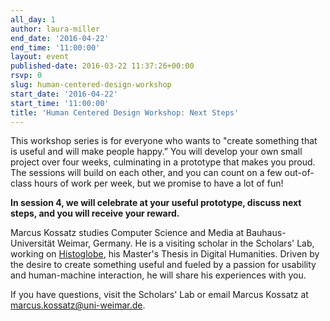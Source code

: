 ```yaml
---
all_day: 1
author: laura-miller
end_date: '2016-04-22'
end_time: '11:00:00'
layout: event
published-date: 2016-03-22 11:37:26+00:00
rsvp: 0
slug: human-centered-design-workshop
start_date: '2016-04-22'
start_time: '11:00:00'
title: 'Human Centered Design Workshop: Next Steps'
---
```










This workshop series is for everyone who wants to "create something that is useful and will make people happy.” You will develop your own small project over four weeks, culminating in a prototype that makes you proud.  The sessions will build on each other, and you can count on a few out-of-class hours of work per week, but we promise to have a lot of fun!










**In session 4, we will celebrate at your useful prototype, discuss next steps, and you will receive your reward.**























Marcus Kossatz studies Computer Science and Media at Bauhaus-Universität Weimar, Germany. He is a visiting scholar in the Scholars' Lab, working on [Histoglobe](http://www.histoglobe.com/#), his Master's Thesis in Digital Humanities. Driven by the desire to create something useful and fueled by a passion for usability and human-machine interaction, he will share his experiences with you.














If you have questions, visit the Scholars' Lab or email Marcus Kossatz at [marcus.kossatz@uni-weimar.de](mailto:marcus.kossatz@uni-weimar.de).




















